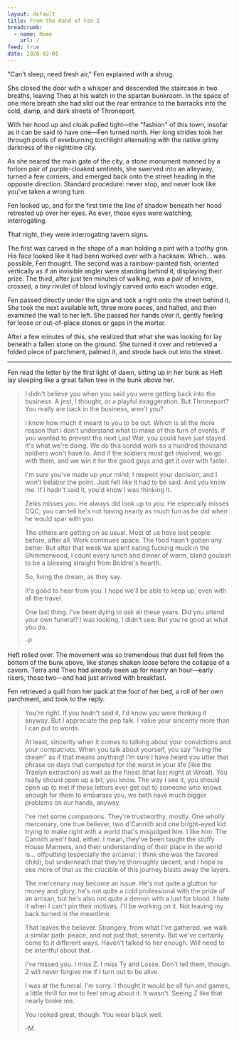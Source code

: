 ```yaml
---
layout: default
title: From the Hand of Fen I
breadcrumb:
  - name: Home
    url: /
feed: true
date: 2020-02-01
---
```

"Can't sleep, need fresh air," Fen explained with a shrug.

She closed the door with a whisper and descended the staircase in two breaths, leaving Theo at his watch in the spartan bunkroom. In the space of one more breath she had slid out the rear entrance to the barracks into the cold, damp, and dark streets of Throneport.

With her hood up and cloak pulled tight—the "fashion" of this town, insofar as it can be said to have one—Fen turned north. Her long strides took her through pools of everburning torchlight alternating with the native grimy darkness of the nighttime city.

As she neared the main gate of the city, a stone monument manned by a forlorn pair of purple-cloaked sentinels, she swerved into an alleyway, turned a few corners, and emerged back onto the street heading in the opposite direction. Standard procedure: never stop, and never look like you've taken a wrong turn.

Fen looked up, and for the first time the line of shadow beneath her hood retreated up over her eyes. As ever, those eyes were watching, interrogating.

That night, they were interrogating tavern signs.

The first was carved in the shape of a man holding a pint with a toothy grin. His face looked like it had been worked over with a hacksaw. Which... was possible, Fen thought. The second was a rainbow-painted fish, oriented vertically as if an invisible angler were standing behind it, displaying their prize. The third, after just ten minutes of walking, was a pair of knives, crossed, a tiny rivulet of blood lovingly carved onto each wooden edge.

Fen passed directly under the sign and took a right onto the street behind it. She took the next available left, three more paces, and halted, and then examined the wall to her left. She passed her hands over it, gently feeling for loose or out-of-place stones or gaps in the mortar.

After a few minutes of this, she realized that what she was looking for lay beneath a fallen stone on the ground. She turned it over and retrieved a folded piece of parchment, palmed it, and strode back out into the street.

---

Fen read the letter by the first light of dawn, sitting up in her bunk as Heft lay sleeping like a great fallen tree in the bunk above her.

> I didn't believe you when you said you were getting back into the business. A jest, I thought, or a playful exaggeration. But Throneport? You really are back in the business, aren't you?
>
> I know how much it meant to you to be out. Which is all the more reason that I don't understand what to make of this turn of events. If you wanted to prevent the next Last War, you could have just stayed. It's what we're doing. We do this sordid work so a hundred thousand soldiers won't have to. And if the soldiers must get involved, we go with them, and we win it for the good guys and get it over with faster.
> 
> I'm sure you've made up your mind; I respect your decision, and I won't belabor the point. Just felt like it had to be said. And you know me. If I hadn't said it, you'd know I was thinking it.
> 
> Zelks misses you. He always did look up to you. He especially misses CQC; you can tell he's not having nearly as much fun as he did when he would spar with you.
> 
> The others are getting on as usual. Most of us have lost people before, after all. Work continues apace. The food hasn't gotten any better. But after that week we spent eating fucking muck in the Shimmerwood, I count every lunch and dinner of warm, bland goulash to be a blessing straight from Boldrei's hearth.
> 
> So, living the dream, as they say.
> 
> It's good to hear from you. I hope we'll be able to keep up, even with all the travel.
>
> One last thing. I've been dying to ask all these years. Did you attend your own funeral? I was looking. I didn't see. But you're good at what you do.
>
> -P

Heft rolled over. The movement was so tremendous that dust fell from the bottom of the bunk above, like stones shaken loose before the collapse of a cavern. Terra and Theo had already been up for nearly an hour—early risers, those two—and had just arrived with breakfast.

Fen retrieved a quill from her pack at the foot of her bed, a roll of her own parchment, and took to the reply.

> You're right. If you hadn't said it, I'd know you were thinking it anyway. But I appreciate the pep talk. I value your sincerity more than I can put to words.
> 
> At least, sincerity when it comes to talking about your convictions and your compatriots. When you talk about yourself, you say "living the dream" as if that means anything! I'm sure I have heard you utter that phrase on days that competed for the worst in your life (like the Traelyn extraction) as well as the finest (that last night at Wroat). You really should open up a bit, you know. The way I see it, you should open up to me! If these letters ever get out to someone who knows enough for them to embarass you, we both have much bigger problems on our hands, anyway.
> 
> I've met some companions. They're trustworthy, mostly. One wholly mercenary, one true believer, two d'Cannith and one bright-eyed kid trying to make right with a world that's misjudged him. I like him. The Cannith aren't bad, either. I mean, they've been taught the stuffy House Manners, and their understanding of their place in the world is... offputting (especially the arcanist; I think she was the favored child), but underneath that they're thoroughly decent, and I hope to see more of that as the crucible of this journey blasts away the layers.
>
> The mercenary may become an issue. He's not quite a glutton for money and glory, he's not quite a cold professional with the pride of an artisan, but he's also not quite a demon with a lust for blood. I hate it when I can't pin their motives. I'll be working on it. Not leaving my back turned in the meantime.
> 
> That leaves the believer. Strangely, from what I've gathered, we walk a similar path: peace, and not just that, serenity. But we've certainly come to it different ways. Haven't talked to her enough. Will need to be intentful about that.
> 
> I've missed you. I miss Z. I miss Ty and Losse. Don't tell them, though. Z will never forgive me if I turn out to be alive.
> 
> I was at the funeral. I'm sorry. I thought it would be all fun and games, a little thrill for me to feel smug about it. It wasn't. Seeing Z like that nearly broke me.
> 
> You looked great, though. You wear black well.
> 
> -M
